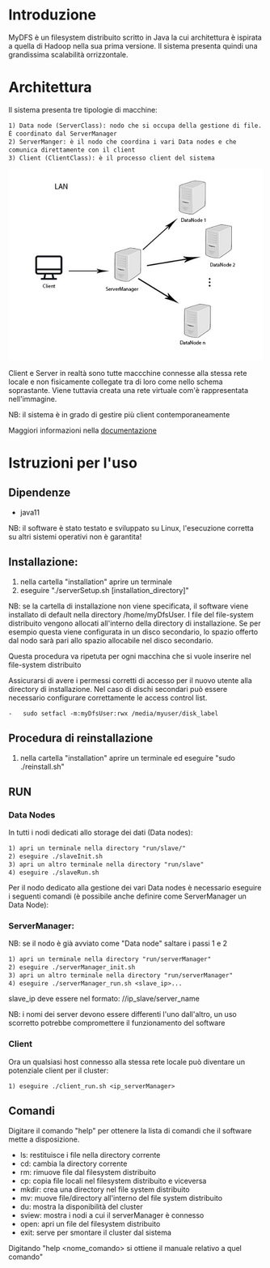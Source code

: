 # Introduzione

MyDFS è un filesystem distribuito scritto in Java la cui architettura è ispirata a quella di Hadoop nella sua prima versione. Il sistema presenta quindi una grandissima scalabilità orrizzontale.

# Architettura

Il sistema presenta tre tipologie di macchine:

	1) Data node (ServerClass): nodo che si occupa della gestione di file. È coordinato dal ServerManager
	2) ServerManger: è il nodo che coordina i vari Data nodes e che comunica direttamente con il client
	3) Client (ClientClass): è il processo client del sistema


![Alt text](./Img/ArchitetturaMyDFS.jpg)



Client e Server in realtà sono tutte maccchine connesse alla stessa rete locale e non fisicamente collegate tra di loro come nello schema soprastante.
Viene tuttavia creata una rete virtuale com'è rappresentata nell'immagine.

NB: il sistema è in grado di gestire più client contemporaneamente


Maggiori informazioni nella [documentazione](./Documentation/index.html)

# Istruzioni per l'uso

## Dipendenze

- java11

NB: il software è stato testato e sviluppato su Linux, l'esecuzione corretta su altri sistemi operativi non è garantita!

## Installazione:

1) nella cartella "installation" aprire un terminale
2) eseguire "./serverSetup.sh [installation_directory]"

NB: se la cartella di installazione non viene specificata, il software viene installato di default nella directory
/home/myDfsUser. I file del file-system distribuito vengono allocati all'interno della directory di installazione. Se per 
esempio questa viene configurata in un disco secondario, lo spazio offerto dal nodo sarà pari allo spazio allocabile nel disco secondario.
 

Questa procedura va ripetuta per ogni macchina che si vuole inserire nel file-system distribuito

Assicurarsi di avere i permessi corretti di accesso per il nuovo utente alla directory di installazione. 
Nel caso di dischi secondari può essere necessario configurare correttamente le access control list.

    -   sudo setfacl -m:myDfsUser:rwx /media/myuser/disk_label


## Procedura di reinstallazione

1) nella cartella "installation" aprire un terminale ed eseguire "sudo ./reinstall.sh"



## RUN


### Data Nodes

In tutti i nodi dedicati allo storage dei dati (Data nodes):

	1) apri un terminale nella directory "run/slave/"
	2) eseguire ./slaveInit.sh 
	3) apri un altro terminale nella directory "run/slave"
	4) eseguire ./slaveRun.sh




Per il nodo dedicato alla gestione dei vari Data nodes è necessario eseguire i seguenti comandi (è possibile anche definire come ServerManager un Data Node):

### ServerManager:

NB: se il nodo è già avviato come "Data node" saltare i passi 1 e 2


	1) apri un terminale nella directory "run/serverManager"
	2) eseguire ./serverManager_init.sh
	3) apri un altro terminale nella directory "run/serverManager"
	4) eseguire ./serverManager_run.sh <slave_ip>...

slave_ip deve essere nel formato:  //ip_slave/server_name

NB: i nomi dei server devono essere differenti l'uno dall'altro, un uso scorretto potrebbe compromettere il funzionamento del software



### Client

Ora un qualsiasi host connesso alla stessa rete locale può diventare un potenziale client per il cluster:

	1) eseguire ./client_run.sh <ip_serverManager> 
	

## Comandi

Digitare il comando "help" per ottenere la lista di comandi che il software mette a disposizione.

- ls: restituisce i file nella directory corrente
- cd: cambia la directory corrente
- rm: rimuove file dal filesystem distribuito
- cp: copia file locali nel filesystem distribuito e viceversa
- mkdir: crea una directory nel file system distribuito
- mv: muove file/directory all'interno del file system distribuito
- du: mostra la disponibilità del cluster
- sview: mostra i nodi a cui il serverManager è connesso
- open: apri un file del filesystem distribuito
- exit: serve per smontare il cluster dal sistema
  



Digitando "help <nome_comando> si ottiene il manuale relativo a quel comando"